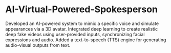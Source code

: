 # AI-Virtual-Powered-Spokesperson
Developed an AI-powered system to mimic a specific voice and simulate appearances via a 3D avatar. Integrated deep learning to create realistic deep fake videos using user-provided inputs, synchronizing facial expressions and audio. Added a text-to-speech (TTS) engine for generating audio-visual outputs from text.
